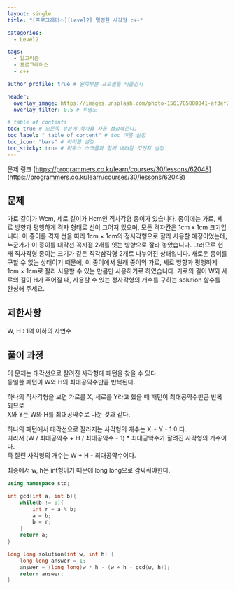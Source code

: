 ```yaml
---
layout: single
title: "[프로그래머스][Level2] 멀쩡한 사각형 c++"

categories:
  - Level2

tags:
  - 알고리즘
  - 프로그래머스
  - c++

author_profile: true # 왼쪽부분 프로필을 띄울건지

header:
  overlay_image: https://images.unsplash.com/photo-1501785888041-af3ef285b470?ixlib=rb-1.2.1&ixid=eyJhcHBfaWQiOjEyMDd9&auto=format&fit=crop&w=1350&q=80
  overlay_filter: 0.5 # 투명도

# table of contents
toc: true # 오른쪽 부분에 목차를 자동 생성해준다.
toc_label: " table of content" # toc 이름 설정
toc_icon: "bars" # 아이콘 설정
toc_sticky: true # 마우스 스크롤과 함께 내려갈 것인지 설정
---
```


문제 링크 [https://programmers.co.kr/learn/courses/30/lessons/62048](https://programmers.co.kr/learn/courses/30/lessons/62048)

## 문제

가로 길이가 Wcm, 세로 길이가 Hcm인 직사각형 종이가 있습니다. 종이에는 가로, 세로 방향과 평행하게 격자 형태로 선이 그어져 있으며, 모든 격자칸은 1cm x 1cm 크기입니다. 이 종이를 격자 선을 따라 1cm × 1cm의 정사각형으로 잘라 사용할 예정이었는데, 누군가가 이 종이를 대각선 꼭지점 2개를 잇는 방향으로 잘라 놓았습니다. 그러므로 현재 직사각형 종이는 크기가 같은 직각삼각형 2개로 나누어진 상태입니다. 새로운 종이를 구할 수 없는 상태이기 때문에, 이 종이에서 원래 종이의 가로, 세로 방향과 평행하게 1cm × 1cm로 잘라 사용할 수 있는 만큼만 사용하기로 하였습니다.
가로의 길이 W와 세로의 길이 H가 주어질 때, 사용할 수 있는 정사각형의 개수를 구하는 solution 함수를 완성해 주세요.

## 제한사항

W, H : 1억 이하의 자연수

## 풀이 과정

이 문제는 대각선으로 잘려진 사각형에 패턴을 찾을 수 있다.  
동일한 패턴이 W와 H의 최대공약수만큼 반복된다.

하나의 직사각형을 보면 가로를 X, 세로를 Y라고 했을 때 패턴이 최대공약수만큼 반복되므로  
X와 Y는 W와 H를 최대공약수로 나눈 것과 같다.

하나의 패턴에서 대각선으로 잘라지는 사각형의 개수는 X + Y - 1 이다.  
따라서 (W / 최대공약수 + H / 최대공약수 - 1) \* 최대공약수가 잘려진 사각형의 개수이다.  
즉 잘린 사각형의 개수는 W + H - 최대공약수이다.

최종에서 w, h는 int형이기 때문에 long long으로 감싸줘야한다.

```c++
using namespace std;

int gcd(int a, int b){
    while(b != 0){
        int r = a % b;
        a = b;
        b = r;
    }
    return a;
}

long long solution(int w, int h) {
    long long answer = 1;
    answer = (long long)w * h - (w + h - gcd(w, h));
    return answer;
}
```
